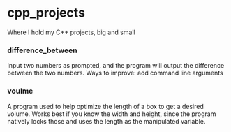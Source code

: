 # cpp_projects
Where I hold my C++ projects, big and small


### difference_between
Input two numbers as prompted, and the program will output the difference between the two numbers.
Ways to improve: add command line arguments

### voulme
A program used to help optimize the length of a box to get a desired volume. Works best if you know the width and height, since the program natively locks those and uses the length as the manipulated variable.
